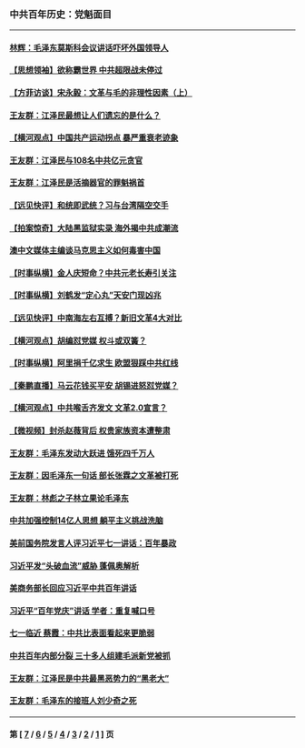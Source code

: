 ### 中共百年历史：党魁面目
---
#### [林辉：毛泽东莫斯科会议讲话吓坏外国领导人](../../pages/nf1176107/n13917931.md?03250430) 
#### [【思想领袖】欲称霸世界 中共超限战未停过](../../pages/nf1176107/n13745142.md?03250430) 
#### [【方菲访谈】宋永毅：文革与毛的非理性因素（上）](../../pages/nf1176107/n13469956.md?03250430) 
#### [王友群：江泽民最想让人们遗忘的是什么？](../../pages/nf1176107/n13408949.md?03250430) 
#### [【横河观点】中国共产运动拐点 暴严重衰老迹象](../../pages/nf1176107/n13388333.md?03250430) 
#### [王友群：江泽民与108名中共亿元贪官](../../pages/nf1176107/n13352358.md?03250430) 
#### [王友群：江泽民是活摘器官的罪魁祸首](../../pages/nf1176107/n13336903.md?03250430) 
#### [【远见快评】和统即武统？习与台湾隔空交手](../../pages/nf1176107/n13297739.md?03250430) 
#### [【拍案惊奇】大陆黑监狱实录 海外揭中共成潮流](../../pages/nf1176107/n13288853.md?03250430) 
#### [澳中文媒体主编谈马克思主义如何毒害中国](../../pages/nf1176107/n13257387.md?03250430) 
#### [【时事纵横】金人庆短命？中共元老长寿引关注](../../pages/nf1176107/n13217934.md?03250430) 
#### [【时事纵横】刘鹤发“定心丸”天安门现凶兆](../../pages/nf1176107/n13215416.md?03250430) 
#### [【远见快评】中南海左右互搏？新旧文革4大对比](../../pages/nf1176107/n13214745.md?03250430) 
#### [【横河观点】胡编怼党媒 权斗或双簧？](../../pages/nf1176107/n13210864.md?03250430) 
#### [【时事纵横】阿里捐千亿求生 欧盟狠踩中共红线](../../pages/nf1176107/n13206431.md?03250430) 
#### [【秦鹏直播】马云花钱买平安 胡锡进怒怼党媒？](../../pages/nf1176107/n13206392.md?03250430) 
#### [【横河观点】中共喉舌齐发文 文革2.0宣言？](../../pages/nf1176107/n13201248.md?03250430) 
#### [【微视频】封杀赵薇背后 权贵家族资本遭整肃](../../pages/nf1176107/n13197798.md?03250430) 
#### [王友群：毛泽东发动大跃进 饿死四千万人](../../pages/nf1176107/n13177158.md?03250430) 
#### [王友群：因毛泽东一句话 部长张霖之文革被打死](../../pages/nf1176107/n13161711.md?03250430) 
#### [王友群：林彪之子林立果论毛泽东](../../pages/nf1176107/n13128622.md?03250430) 
#### [中共加强控制14亿人思想 躺平主义挑战洗脑](../../pages/nf1176107/n13094299.md?03250430) 
#### [美前国务院发言人评习近平七一讲话：百年暴政](../../pages/nf1176107/n13066986.md?03250430) 
#### [习近平发“头破血流”威胁 蓬佩奥解析](../../pages/nf1176107/n13063604.md?03250430) 
#### [美商务部长回应习近平中共百年讲话](../../pages/nf1176107/n13062903.md?03250430) 
#### [习近平“百年党庆”讲话 学者：重复喊口号](../../pages/nf1176107/n13061411.md?03250430) 
#### [七一临近 蔡霞：中共比表面看起来更脆弱](../../pages/nf1176107/n13056418.md?03250430) 
#### [中共百年内部分裂 三十多人组建毛派新党被抓](../../pages/nf1176107/n13044023.md?03250430) 
#### [王友群：江泽民是中共最黑恶势力的“黑老大”](../../pages/nf1176107/n13022180.md?03250430) 
#### [王友群：毛泽东的接班人刘少奇之死](../../pages/nf1176107/n12991772.md?03250430) 

---
#### 第 [ [7](./7.md?03250430) / [6](./6.md?03250430) / [5](./5.md?03250430) / [4](./4.md?03250430) / [3](./3.md?03250430) / [2](./2.md?03250430) / [1](./1.md?03250430) ] 页
